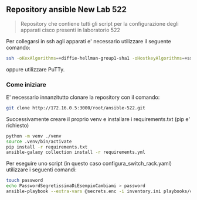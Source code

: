 ## Repository ansible New Lab 522

> Repository che contiene tutti gli script per la configurazione degli apparati cisco presenti in laboratorio 522


Per collegarsi in ssh agli apparati e' necessario utilizzare il seguente comando:

```bash
ssh -oKexAlgorithms=+diffie-hellman-group1-sha1 -oHostkeyAlgorithms=+ssh-rsa -oCiphers=+aes256-cbc root@172.16.0.xx
```

oppure utilizzare PuTTy.

### Come iniziare

E' necessario innanzitutto clonare la repository con il comando:

```bash
git clone http://172.16.0.5:3000/root/ansible-522.git
```

Successivamente creare il proprio venv e installare i requirements.txt (pip e' richiesto)

```bash
python -m venv ./venv
source .venv/bin/activate
pip install -r requirements.txt
ansible-galaxy collection install -r requirements.yml
```

Per eseguire uno script (in questo caso configura_switch_rack.yaml) utilizzare i seguenti comandi:

```bash
touch password
echo PasswordSegretissimaDiEsempioCambiami > password
ansible-playbook --extra-vars @secrets.enc -i inventory.ini playbooks/configura_switch_rack.yaml --vault-password-file password
```
